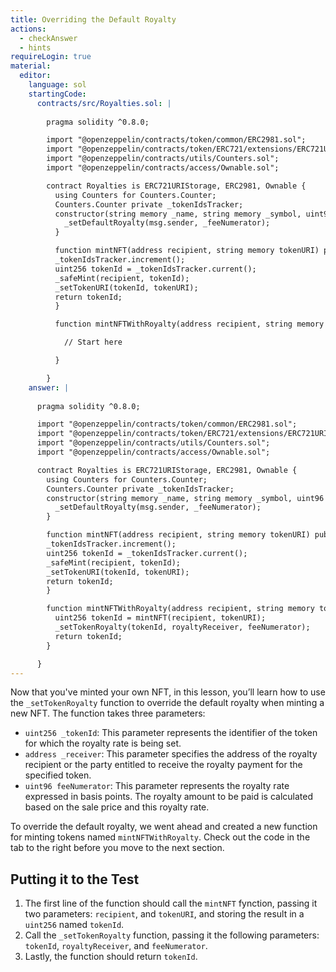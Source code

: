 ```yaml
---
title: Overriding the Default Royalty
actions:
  - checkAnswer
  - hints
requireLogin: true
material:
  editor:
    language: sol
    startingCode:
      contracts/src/Royalties.sol: |
        
        pragma solidity ^0.8.0;

        import "@openzeppelin/contracts/token/common/ERC2981.sol";
        import "@openzeppelin/contracts/token/ERC721/extensions/ERC721URIStorage.sol";
        import "@openzeppelin/contracts/utils/Counters.sol";
        import "@openzeppelin/contracts/access/Ownable.sol";

        contract Royalties is ERC721URIStorage, ERC2981, Ownable {
          using Counters for Counters.Counter;
          Counters.Counter private _tokenIdsTracker;
          constructor(string memory _name, string memory _symbol, uint96 _feeNumerator) ERC721(_name, _symbol) {
            _setDefaultRoyalty(msg.sender, _feeNumerator);
          }

          function mintNFT(address recipient, string memory tokenURI) public onlyOwner returns (uint256) {
          _tokenIdsTracker.increment();
          uint256 tokenId = _tokenIdsTracker.current();
          _safeMint(recipient, tokenId);
          _setTokenURI(tokenId, tokenURI);
          return tokenId;
          }

          function mintNFTWithRoyalty(address recipient, string memory tokenURI, address royaltyReceiver, uint96 feeNumerator) public onlyOwner returns (uint256) {

            // Start here

          }

        }
    answer: |
      
      pragma solidity ^0.8.0;

      import "@openzeppelin/contracts/token/common/ERC2981.sol";
      import "@openzeppelin/contracts/token/ERC721/extensions/ERC721URIStorage.sol";
      import "@openzeppelin/contracts/utils/Counters.sol";
      import "@openzeppelin/contracts/access/Ownable.sol";

      contract Royalties is ERC721URIStorage, ERC2981, Ownable {
        using Counters for Counters.Counter;
        Counters.Counter private _tokenIdsTracker;
        constructor(string memory _name, string memory _symbol, uint96 _feeNumerator) ERC721(_name, _symbol) {
          _setDefaultRoyalty(msg.sender, _feeNumerator);
        }

        function mintNFT(address recipient, string memory tokenURI) public onlyOwner returns (uint256) {
        _tokenIdsTracker.increment();
        uint256 tokenId = _tokenIdsTracker.current();
        _safeMint(recipient, tokenId);
        _setTokenURI(tokenId, tokenURI);
        return tokenId;
        }

        function mintNFTWithRoyalty(address recipient, string memory tokenURI, address royaltyReceiver, uint96 feeNumerator) public onlyOwner returns (uint256) {
          uint256 tokenId = mintNFT(recipient, tokenURI);
          _setTokenRoyalty(tokenId, royaltyReceiver, feeNumerator);
          return tokenId;
        }

      }
---
```


Now that you've minted your own NFT, in this lesson, you’ll learn how to use the `_setTokenRoyalty` function to override the default royalty when minting a new NFT. The function takes three parameters:

- `uint256 _tokenId`: This parameter represents the identifier of the token for which the royalty rate is being set.
- `address _receiver`: This parameter specifies the address of the royalty recipient or the party entitled to receive the royalty payment for the specified token.
- `uint96 feeNumerator`: This parameter represents the royalty rate expressed in basis points. The royalty amount to be paid is calculated based on the sale price and this royalty rate.

To override the default royalty, we went ahead and created a new function for minting tokens named `mintNFTWithRoyalty`. Check out the code in the tab to the right before you move to the next section.

## Putting it to the Test

1. The first line of the function should call the `mintNFT` fynction, passing it two parameters: `recipient`, and `tokenURI`, and storing the result in a `uint256` named `tokenId`.
2. Call the `_setTokenRoyalty` function, passing it the following parameters: `tokenId`, `royaltyReceiver`, and `feeNumerator`.
3. Lastly, the function should return `tokenId`.

